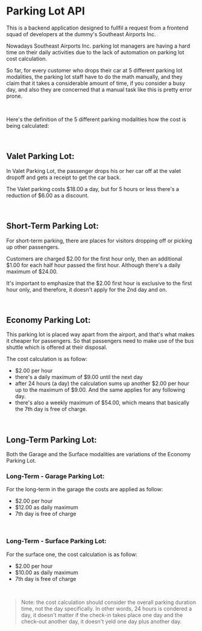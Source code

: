 # Parking Lot API

This is a backend application designed to fullfil a request from a frontend squad of developers at the dummy's Southeast Airports Inc.

Nowadays Southeast Airports Inc. parking lot managers are having a hard time on their daily activities due to the lack of automation on parking lot cost calculation.

So far, for every customer who drops their car at 5 different parking lot modalities, the parking lot staff have to do the math manually, and they claim that it takes a considerable amount of time, if you consider a busy day, and also they are concerned that a manual task like this is pretty error prone.

<br />

Here's the definition of the 5 different parking modalities how the cost is being calculated:

<br />

## Valet Parking Lot:

In Valet Parking Lot, the passenger drops his or her car off at the valet dropoff and gets a receipt to get the car back.

The Valet parking costs $18.00 a day, but for 5 hours or less there's a reduction of $6.00 as a discount.

<br />

## Short-Term Parking Lot:

For short-term parking, there are places for visitors dropping off or picking up other passengers.

Customers are charged $2.00 for the first hour only, then an additional $1.00 for each half hour passed the first hour. Although there's a daily maximum of $24.00.

It's important to emphasize that the $2.00 first hour is exclusive to the first hour only, and therefore, it doesn't apply for the 2nd day and on.

<br />

## Economy Parking Lot:

This parking lot is placed way apart from the airport, and that's what makes it cheaper for passengers. So that passengers need to make use of the bus shuttle which is offered at their disposal.

The cost calculation is as follow:

- $2.00 per hour
- there's a daily maximum of $9.00 until the next day
- after 24 hours (a day) the calculation sums up another $2.00 per hour up to the maximum of $9.00. And the same applies for any following day.
- there's also a weekly maximum of $54.00, which means that basically the 7th day is free of charge.

<br />

## Long-Term Parking Lot:

Both the Garage and the Surface modalities are variations of the Economy Parking Lot.

### Long-Term - Garage Parking Lot:

For the long-term in the garage the costs are applied as follow:

- $2.00 per hour
- $12.00 as daily maximum
- 7th day is free of charge

<br />

### Long-Term - Surface Parking Lot:

For the surface one, the cost calculation is as follow:

- $2.00 per hour
- $10.00 as daily maximum
- 7th day is free of charge

<br />

>Note: the cost calculation should consider the overall parking duration time, not the day specifically. In other words, 24 hours is condered a day, it doesn't matter if the check-in takes place one day and the check-out another day, it doesn't yeld one day plus another day.
